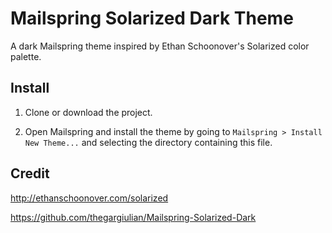 # Mailspring Solarized Dark Theme

A dark Mailspring theme inspired by Ethan Schoonover's Solarized color palette.

## Install

1. Clone or download the project.

2. Open Mailspring and install the theme by going to `Mailspring > Install New Theme...` and selecting the directory containing this file.

## Credit

<http://ethanschoonover.com/solarized>

<https://github.com/thegargiulian/Mailspring-Solarized-Dark>
